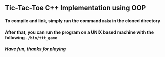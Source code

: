 ## Tic-Tac-Toe C++ Implementation using OOP

#### To compile and link, simply run the command `make` in the cloned directory
#### After that, you can run the program on a UNIX based machine with the following `./bin/ttt_game`


##### Have fun, thanks for playing
